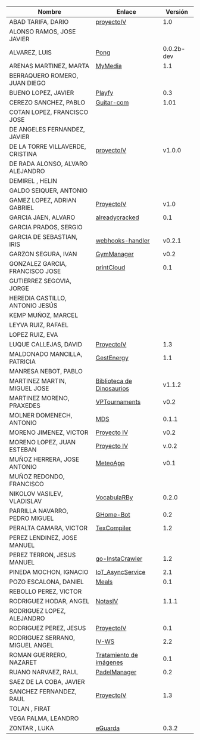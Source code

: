 | Nombre | Enlace | Versión |
|--------|--------|---------|
|ABAD TARIFA, DARIO | [proyectoIV](https://github.com/daraahh/proyectoIV) | 1.0 |
|ALONSO RAMOS, JOSE JAVIER | | |
|ALVAREZ, LUIS | [Pong](https://github.com/lag2k/pong) | 0.0.2b-dev |
|ARENAS MARTINEZ, MARTA| [MyMedia](https://github.com/MartaArM/proyectoIV1920) | 1.1 |
|BERRAQUERO ROMERO, JUAN DIEGO | | |
|BUENO LOPEZ, JAVIER | [Playfy](https://github.com/JaviBL8/Playfy) | 0.3 |
|CEREZO SANCHEZ, PABLO | [Guitar-com](https://github.com/pcerezo/Proyecto-IV-19-20) | 1.01 |
|COTAN LOPEZ, FRANCISCO JOSE | | |
|DE ANGELES FERNANDEZ, JAVIER | | |
|DE LA TORRE VILLAVERDE, CRISTINA |[proyectoIV](https://github.com/cvillaverde24/proyectoIV) | v1.0.0 |
|DE RADA ALONSO, ALVARO ALEJANDRO | | |
|DEMIREL , HELIN | | |
|GALDO SEIQUER, ANTONIO | | |
|GAMEZ LOPEZ, ADRIAN GABRIEL | [ProyectoIV](https://github.com/Gadri8/ProyectoIV) | v1.0 |
|GARCIA JAEN, ALVARO | [alreadycracked](https://github.com/AlvaroGarciaJaen/alreadycracked) | 0.1 |
|GARCIA PRADOS, SERGIO | | |
|GARCIA DE SEBASTIAN, IRIS | [webhooks-handler](https://github.com/iris-garcia/webhooks-handler) | v0.2.1 |
|GARZON SEGURA, IVAN | [GymManager](https://github.com/i4vk/GymManager) | v0.2 |
|GONZALEZ GARCIA, FRANCISCO JOSE | [printCloud](https://github.com/Neo-Stark/Proyecto-IV-19-20) | 0.1 |
|GUTIERREZ SEGOVIA, JORGE | | |
|HEREDIA CASTILLO, ANTONIO JESÚS| | |
|KEMP MUÑOZ, MARCEL | | |
|LEYVA RUIZ, RAFAEL | | |
|LOPEZ RUIZ, EVA | | |
|LUQUE CALLEJAS, DAVID | [ProyectoIV](https://github.com/davidluque1/ProyectoIV) | 1.3 |
|MALDONADO MANCILLA, PATRICIA |[GestEnergy](https://github.com/patriciamaldonado/GestEnergy) |1.1 |
|MANRESA NEBOT, PABLO | | |
|MARTINEZ MARTIN, MIGUEL JOSE |[Biblioteca de Dinosaurios](https://github.com/MiguelJMartinez/Proyecto-IV) | v1.1.2|
|MARTINEZ MORENO, PRAXEDES | [VPTournaments](https://github.com/pramartinez/IV_project) | v0.2 |
|MOLNER DOMENECH, ANTONIO | [MDS](https://github.com/antoniomdk/model-deployment-service) | 0.1.1 |
|MORENO JIMENEZ, VICTOR |[Proyecto IV](https://github.com/VictorMorenoJimenez/IV) | v0.2 |
|MORENO LOPEZ, JUAN ESTEBAN |[Proyecto IV](https://github.com/juaneml/IV_1920_Proyecto) |v.0.2|
|MUÑOZ HERRERA, JOSE ANTONIO | [MeteoApp](https://github.com/JoseAntonioMHerrera/MeteoApp) | v0.1 |
|MUÑOZ REDONDO, FRANCISCO | | |
|NIKOLOV VASILEV, VLADISLAV | [VocabulaRBy](https://github.com/Vol0kin/VocabulaRBy) | 0.2.0 |
|PARRILLA NAVARRO, PEDRO MIGUEL |[GHome-Bot](https://github.com/SupeerP/GHome-Bot) |0.2 |
|PERALTA CAMARA, VICTOR | [TexCompiler](https://github.com/victorperalta93/IV-Proyecto) | 1.2 |
|PEREZ LENDINEZ, JOSE MANUEL | | |
|PEREZ TERRON, JESUS MANUEL | [go-InstaCrawler](https://github.com/Jesus-Sheriff/go-InstaCrawler) | 1.2 |
|PINEDA MOCHON, IGNACIO | [IoT_AsyncService](https://github.com/nachop97m/IoT_AsyncService) | 2.1 |
|POZO ESCALONA, DANIEL | [Meals](https://github.com/danipozo/meals) | 0.1 |
|REBOLLO PEREZ, VICTOR | | |
|RODRIGUEZ HODAR, ANGEL | [NotasIV](https://github.com/angelhodar/NotasIV) | 1.1.1 |
|RODRIGUEZ LOPEZ, ALEJANDRO | | |
|RODRIGUEZ PEREZ, JESUS | [ProyectoIV](https://github.com/jesusrpII/Proyecto-IV)| 0.1 |
|RODRIGUEZ SERRANO, MIGUEL ANGEL | [IV-WS](https://github.com/miguelangelrdguez/IV-WS) | 2.2 |
|ROMAN GUERRERO, NAZARET | [Tratamiento de imágenes](https://github.com/nazaretrogue/Microservicio-multimedia) | 0.1 |
|RUANO NARVAEZ, RAUL | [PadelManager](https://github.com/ruanete/PadelManager) | 0.2 |
|SAEZ DE LA COBA, JAVIER | | |
|SANCHEZ FERNANDEZ, RAUL | [ProyectoIV](https://github.com/raulsf6/Proyecto-IV) | 1.3 |
|TOLAN , FIRAT | | |
|VEGA PALMA, LEANDRO | | |
|ZONTAR , LUKA | [eGuarda](https://github.com/lzontar/eGuarda) | 0.3.2 |
